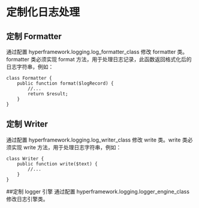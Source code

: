 # 定制化日志处理
## 定制 Formatter
通过配置 hyperframework.logging.log_formatter_class 修改 formatter 类。formatter 类必须实现 format 方法，用于处理日志记录，此函数返回格式化后的日志字符串，例如：
```.php
class Formatter {
    public function format($logRecord) {
        //...
        return $result;
    }
}
```
## 定制 Writer
通过配置 hyperframework.logging.log_writer_class 修改 write 类。write 类必须实现 write 方法，用于处理日志字符串，例如：
```.php
class Writer {
    public function write($text) {
        //...
    }
}
```
##定制 logger 引擎
通过配置 hyperframework.logging.logger_engine_class 修改日志引擎类。
